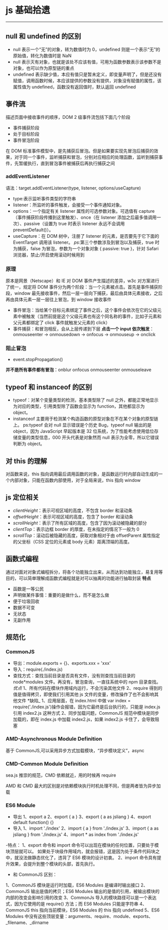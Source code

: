 # js 基础拾遗

---

## null 和 undefined 的区别

- null 表示一个“无”的对象，转为数值时为 0，undefined 则是一个表示“无”的原始值，转化为数值时是 NaN
- null 表示灭有对象，也就是该处不应该有值，可用为函数参数表示该参数不是对象，也可以作为原型链的重点
- undefined 表示缺少值，本应有值只是暂未定义，即变量声明了，但是还没有赋值，调用函数时候，本应该提供的参数没有提供，对象没有赋值的属性，该属性值为 undefined，函数没有返回值时，默认返回 undefined

## 事件流

描述页面中接收事件的顺序，DOM 2 级事件流包括下面几个阶段

- 事件捕获阶段
- 处于目标阶段
- 事件冒泡阶段

在 DOM 标准事件模型中，是先捕获后冒泡。但是如果要实现先冒泡后捕获的效果，对于同一个事件，监听捕获和冒泡，分别对应相应的处理函数，监听到捕获事件，先暂缓执行，直到冒泡事件被捕获后再执行捕获之间

### addEventListener

语法：target.addEventListener(type, listener, options/useCapture)

- type:表示监听事件类型的字符串
- listener：所监听的事件触发，会接受一个事件通知对象。
- options：一个指定有关 listener 属性的可选参数对象。可选值有 capture（事件捕获阶段传播到这里触发）、once（在 listener 添加之后最多值调用一次）、passive（设置为 true 时表示 listener 永远不会调用 preventDefault()）。
- useCapture：在 DOM 树中，注册了 listener 的元素，是否要先于它下面的 EventTarget 调用该 listener。
  _ps_:第三个参数涉及到冒泡以及捕获，true 时为捕获，false 为冒泡，参数为一个对象对象 { passive: true }，针对 Safari 浏览器，禁止/开启使用滚动时候用到

### 原理

原本是网景（Netscape）和 IE 对 DOM 事件产生描述的差异，w3c 对方案进行了统一，规定将 DOM 事件分为两个阶段：当一个元素被点击。首先是事件捕获阶段，window 最先接收事件，然后一层一层向下捕获，最后由具体元素接收，之后再由具体元素一层一层往上冒泡，到 window 接收事件

- 事件冒泡：当给某个目标元素绑定了事件之后，这个事件会依次在它的父级元素中被触发（当然前提是这个父级元素也有这个同名称的事件，比如子元素和父元素都绑定了 click 事件就触发父元素的 click）
- 事件捕获：和冒泡相反，会从上层传递到下层
  **点击一个 input 依次触发**：onmouseenter -> onmousedown -> onfocus -> onmouseup -> onclick

### 阻止冒泡

- event.stopPropagation()

**并不是所有事件都有冒泡**：onblur onfocus onmouseenter onmouseleave

## typeof 和 instanceof 的区别

- typeof：对某个变量类型的检测，基本类型除了 null 之外，都能正常地显示为对应的类型，引用类型除了函数会显示为 function，其他都显示为 object。
- instanceof 主要用于检测某个构造函数的原型对象在不在某个对象的原型链上。
  ps:typeof 会对 null 显示错误是个历史 Bug，typeof null 输出的是 object，因为 JavaScript 早起版本是 32 位系统，为了性能考虑使用低位存储变量的类型信息，000 开头代表是对象然而 null 表示为全零，所以它错误判断为 object。

## 对 this 的理解

对函数来说，this 指向调用最后调用函数的对象，是函数运行时内部自动生成的一个内部对象，只能在函数内部使用，对于全局来说，this 指向 window

## js 定位相关

- _clientHeight_：表示可视区域的高度，不包含 border 和滚动条
- _offsetHeight_：表示可视区域的高度，包含了 border 和滚动条
- _scrollHeight_：表示了所有区域的高度，包含了因为滚动被隐藏的部分
- _clientTop_：表示边框 border 的厚度，在未指定的情况下一般为 0
- _scrollTop_：滚动后被隐藏的高度，获取对象相对于由 offsetParent 属性指定的父坐标（CSS 定位的元素或 body 元素）距离顶端的高度。

## 函数式编程

通过对面对对象式编程拆分，将各个功能独立出来，从而达到功能独立，易复用等目的，可以简单理解成函数式编程就是对可以抽离的功能进行抽取封装
**特点**

- 函数是一等公民
- 声明做某件事情：重要的是做什么，而不是怎么做
- 便于垃圾回收
- 数据不可变
- 无状态
- 无副作用

## 规范化

### CommonJS

- 导出：module.exports = {}、exports.xxx = 'xxx'
- 导入：require(./index.js)
- 查找方式：查找当前目录是否具有文件，没有则查找当前目录的 node*modules 文件。再没有，冒泡查询，一直往系统中的 npm 目录查找。
  *优点*
  1、所有代码在模块作用域内运行，不会污染其他文件
  2、require 得到的值是值得拷贝，即使我们引用其他 js 文件的变量，修改操作了也不会影响其他文件
  *缺陷\_
  1、应用层面，在 index.html 中做 var index = require('./index.js')操作会报错，因为它最终是后台执行的，只能是 index.js 引用 index2.js 这种方式
  2、同步加载问题，CommonJS 规范中模块是同步加载的，即在 index.js 中加载 index2.js，如果 index2.js 卡住了，会导致阻塞

### AMD-Asynchronous Module Definition

基于 CommonJS,可以采用异步方式加载模块，“异步模块定义”，async

### CMD-Common Module Definition

sea.js 推崇的规范，CMD 依赖就近，用的时候再 require

AMD 和 CMD 最大的区别是对依赖模块执行时机处理不同，但是两者皆为异步加载

### ES6 Module

- 导出
  1、export a
  2、export { a }
  3、export { a as jsliang }
  4、export default function() {}
- 导入
  1、import './index'
  2、import { a } from './index.js'
  3、import { a as jsliang } from './index.js'
  4、import \* as index from './index.js'

-特点：
1、export 命令和 import 命令可以出现在模块的任何位置，只要处于模块顶层就可以。 如果处于块级作用域内，就会报错，这是因为处于条件代码块之中，就没法做静态优化了，违背了 ES6 模块的设计初衷。
2、import 命令具有提升效果，会提升到整个模块的头部，首先执行。

- 和 CommonJS 区别：

1、CommonJS 模块是运行时加载，ES6 Modules 是编译时输出接口
2、CommonJS 输出是值的拷贝；ES6 Modules 输出的是值的引用，被输出模块的内部的改变会影响引用的改变
3、CommonJs 导入的模块路径可以是一个表达式，因为它使用的是 require() 方法；而 ES6 Modules 只能是字符串
4、CommonJS this 指向当前模块，ES6 Modules 的 this 指向 undefined
5、ES6 Modules 中没有这些顶层变量：arguments、require、module、exports、\_filename、\_dirname
